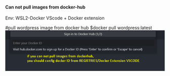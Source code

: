 ####  Can not pull images from docker-hub


Env:
WSL2-Docker
VScode + Docker extension

#pull wordpress image from docker hub
$docker pull wordpress:latest
![alt text](https://github.com/Ducmy/webroadmap2021/blob/master/docker/images/up.png?raw=true)








